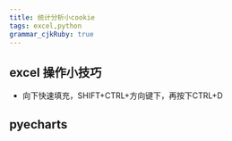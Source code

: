 ```yaml
---
title: 统计分析小cookie
tags: excel,python
grammar_cjkRuby: true
---
```




## excel 操作小技巧
- 向下快速填充，SHIFT+CTRL+方向键下，再按下CTRL+D



## pyecharts

